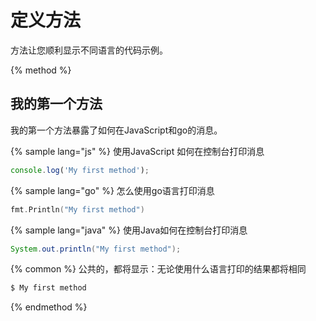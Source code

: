 # 定义方法

方法让您顺利显示不同语言的代码示例。





{% method %}
## 我的第一个方法

我的第一个方法暴露了如何在JavaScript和go的消息。


{% sample lang="js" %}
使用JavaScript 如何在控制台打印消息

```js
console.log('My first method');
```

{% sample lang="go" %}
怎么使用go语言打印消息

```go
fmt.Println("My first method")
```
{% sample lang="java" %}
使用Java如何在控制台打印消息

```java
System.out.println("My first method");
```



{% common %}
公共的，都将显示：无论使用什么语言打印的结果都将相同

```bash
$ My first method
```
{% endmethod %}
